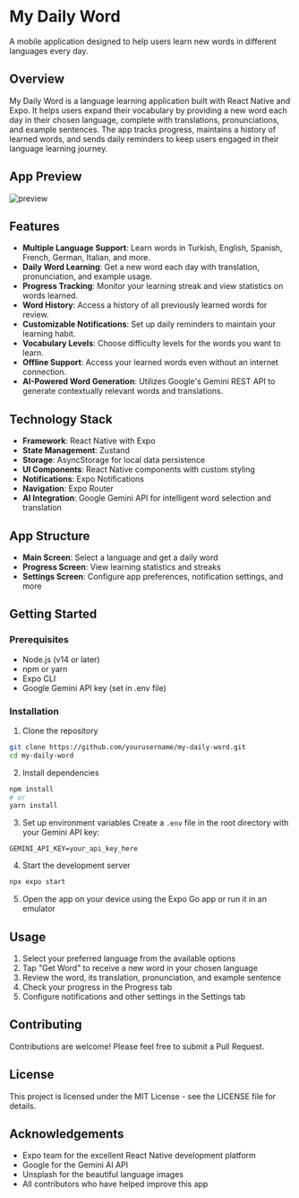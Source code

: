 # My Daily Word

A mobile application designed to help users learn new words in different languages every day.

## Overview

My Daily Word is a language learning application built with React Native and Expo. It helps users expand their vocabulary by providing a new word each day in their chosen language, complete with translations, pronunciations, and example sentences. The app tracks progress, maintains a history of learned words, and sends daily reminders to keep users engaged in their language learning journey.

## App Preview
![preview](https://github.com/fatihcaliss/my-daily-word/blob/main/trim.1A832B4B-23E9-429F-90F1-1F65BD457330.GIF?raw=true)

## Features

- **Multiple Language Support**: Learn words in Turkish, English, Spanish, French, German, Italian, and more.
- **Daily Word Learning**: Get a new word each day with translation, pronunciation, and example usage.
- **Progress Tracking**: Monitor your learning streak and view statistics on words learned.
- **Word History**: Access a history of all previously learned words for review.
- **Customizable Notifications**: Set up daily reminders to maintain your learning habit.
- **Vocabulary Levels**: Choose difficulty levels for the words you want to learn.
- **Offline Support**: Access your learned words even without an internet connection.
- **AI-Powered Word Generation**: Utilizes Google's Gemini REST API to generate contextually relevant words and translations.

## Technology Stack

- **Framework**: React Native with Expo
- **State Management**: Zustand
- **Storage**: AsyncStorage for local data persistence
- **UI Components**: React Native components with custom styling
- **Notifications**: Expo Notifications
- **Navigation**: Expo Router
- **AI Integration**: Google Gemini API for intelligent word selection and translation

## App Structure

- **Main Screen**: Select a language and get a daily word
- **Progress Screen**: View learning statistics and streaks
- **Settings Screen**: Configure app preferences, notification settings, and more

## Getting Started

### Prerequisites

- Node.js (v14 or later)
- npm or yarn
- Expo CLI
- Google Gemini API key (set in .env file)

### Installation

1. Clone the repository

```bash
git clone https://github.com/yourusername/my-daily-word.git
cd my-daily-word
```

2. Install dependencies

```bash
npm install
# or
yarn install
```

3. Set up environment variables
   Create a `.env` file in the root directory with your Gemini API key:

```
GEMINI_API_KEY=your_api_key_here
```

4. Start the development server

```bash
npx expo start
```

5. Open the app on your device using the Expo Go app or run it in an emulator

## Usage

1. Select your preferred language from the available options
2. Tap "Get Word" to receive a new word in your chosen language
3. Review the word, its translation, pronunciation, and example sentence
4. Check your progress in the Progress tab
5. Configure notifications and other settings in the Settings tab

## Contributing

Contributions are welcome! Please feel free to submit a Pull Request.

## License

This project is licensed under the MIT License - see the LICENSE file for details.

## Acknowledgements

- Expo team for the excellent React Native development platform
- Google for the Gemini AI API
- Unsplash for the beautiful language images
- All contributors who have helped improve this app
